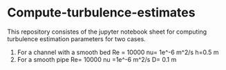 # Compute-turbulence-estimates

This repository consistes of the jupyter notebook sheet for computing turbulence estimation parameters for two cases.
1) For a channel with a smooth bed
Re = 10000 nu= 1e^-6 m^2/s h=0.5 m 
2) For a smooth pipe 
Re= 10000  nu =1e^-6 m^2/s D= 0.1 m
